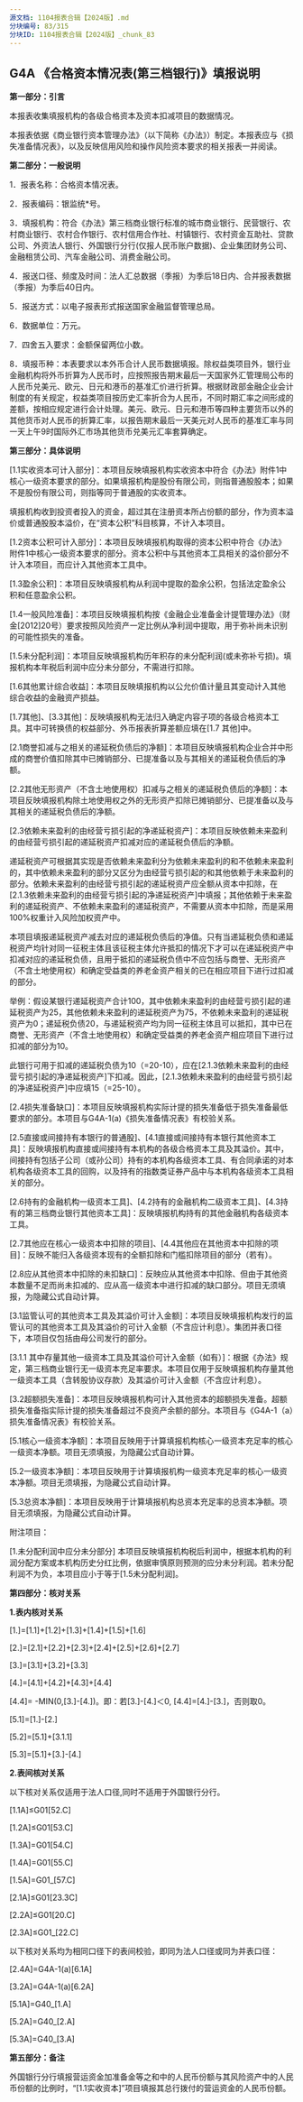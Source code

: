 ```yaml
---
源文档: 1104报表合辑【2024版】.md
分块编号: 83/315
分块ID: 1104报表合辑【2024版】_chunk_83
---
```


## G4A 《合格资本情况表(第三档银行)》填报说明

**第一部分：引言**

本报表收集填报机构的各级合格资本及资本扣减项目的数据情况。

本报表依据《商业银行资本管理办法》（以下简称《办法》）制定。本报表应与《损失准备情况表》，以及反映信用风险和操作风险资本要求的相关报表一并阅读。

**第二部分：一般说明**

1．报表名称：合格资本情况表。

2．报表编码：银监统\*号。

3．填报机构：符合《办法》第三档商业银行标准的城市商业银行、民营银行、农村商业银行、农村合作银行、农村信用合作社、村镇银行、农村资金互助社、贷款公司、外资法人银行、外国银行分行(仅报人民币账户数据)、企业集团财务公司、金融租赁公司、汽车金融公司、消费金融公司。

4．报送口径、频度及时间：法人汇总数据（季报）为季后18日内、合并报表数据（季报）为季后40日内。

5．报送方式：以电子报表形式报送国家金融监督管理总局。

6．数据单位：万元。

7．四舍五入要求：金额保留两位小数。

8．填报币种：本表要求以本外币合计人民币数据填报。除权益类项目外，银行业金融机构将外币折算为人民币时，应按照报告期末最后一天国家外汇管理局公布的人民币兑美元、欧元、日元和港币的基准汇价进行折算。根据财政部金融企业会计制度的有关规定，权益类项目按历史汇率折合为人民币，不同时期汇率之间形成的差额，按相应规定进行会计处理。美元、欧元、日元和港币等四种主要货币以外的其他货币对人民币的折算汇率，以报告期末最后一天美元对人民币的基准汇率与同一天上午9时国际外汇市场其他货币兑美元汇率套算确定。

**第三部分：具体说明**

[1.1实收资本可计入部分]：本项目反映填报机构实收资本中符合《办法》附件1中核心一级资本要求的部分。如果填报机构是股份有限公司，则指普通股股本；如果不是股份有限公司，则指等同于普通股的实收资本。

填报机构收到投资者投入的资金，超过其在注册资本所占份额的部分，作为资本溢价或普通股股本溢价，在“资本公积”科目核算，不计入本项目。

[1.2资本公积可计入部分]：本项目反映填报机构取得的资本公积中符合《办法》附件1中核心一级资本要求的部分。资本公积中与其他资本工具相关的溢价部分不计入本项目，而应计入其他资本工具中。

[1.3盈余公积]：本项目反映填报机构从利润中提取的盈余公积，包括法定盈余公积和任意盈余公积。

[1.4一般风险准备]：本项目反映填报机构按《金融企业准备金计提管理办法》（财金[2012]20号）要求按照风险资产一定比例从净利润中提取，用于弥补尚未识别的可能性损失的准备。

[1.5未分配利润]：本项目反映填报机构历年积存的未分配利润(或未弥补亏损)。填报机构本年税后利润中应分未分部分，不需进行扣除。

[1.6其他累计综合收益]：本项目反映填报机构以公允价值计量且其变动计入其他综合收益的金融资产损益。

[1.7其他]、[3.3其他]：反映填报机构无法归入确定内容子项的各级合格资本工具。其中可转换债的权益部分、外币报表折算差额应填在[1.7 其他]中。

[2.1商誉扣减与之相关的递延税负债后的净额]：本项目反映填报机构企业合并中形成的商誉价值扣除其中已摊销部分、已提准备以及与其相关的递延税负债后的净额。

[2.2其他无形资产（不含土地使用权）扣减与之相关的递延税负债后的净额]：本项目反映填报机构除土地使用权之外的无形资产扣除已摊销部分、已提准备以及与其相关的递延税负债后的净额。

[2.3依赖未来盈利的由经营亏损引起的净递延税资产]：本项目反映依赖未来盈利的由经营亏损引起的递延税资产扣减对应的递延税负债后的净额。

递延税资产可根据其实现是否依赖未来盈利分为依赖未来盈利的和不依赖未来盈利的，其中依赖未来盈利的部分又区分为由经营亏损引起的和其他依赖于未来盈利的部分。依赖未来盈利的由经营亏损引起的递延税资产应全额从资本中扣除，在[2.1.3依赖未来盈利的由经营亏损引起的净递延税资产]中填报；其他依赖于未来盈利的递延税资产、不依赖未来盈利的递延税资产，不需要从资本中扣除，而是采用100%权重计入风险加权资产中。

本项目填报递延税资产减去对应的递延税负债后的净值。只有当递延税负债和递延税资产均针对同一征税主体且该征税主体允许抵扣的情况下才可以在递延税资产中扣减对应的递延税负债，且用于抵扣的递延税负债中不应包括与商誉、无形资产（不含土地使用权）和确定受益类的养老金资产相关的已在相应项目下进行过扣减的部分。

举例：假设某银行递延税资产合计100，其中依赖未来盈利的由经营亏损引起的递延税资产为25，其他依赖未来盈利的递延税资产为75，不依赖未来盈利的递延税资产为0；递延税负债20，与递延税资产均为同一征税主体且可以抵扣，其中已在商誉、无形资产（不含土地使用权）和确定受益类的养老金资产相应项目下进行过扣减的部分为10。

此银行可用于扣减的递延税负债为10（=20-10），应在[2.1.3依赖未来盈利的由经营亏损引起的净递延税资产]下扣减。因此，[2.1.3依赖未来盈利的由经营亏损引起的净递延税资产]中应填15（=25-10）。

[2.4损失准备缺口]：本项目反映填报机构实际计提的损失准备低于损失准备最低要求的部分。本项目与G4A-1(a)《损失准备情况表》有校验关系。

[2.5直接或间接持有本银行的普通股]、[4.1直接或间接持有本银行其他资本工具]：反映填报机构直接或间接持有本机构的各级合格资本工具及其溢价。其中，间接持有包括子公司（或孙公司）持有的本机构各级资本工具、有合同承诺的对本机构各级资本工具的回购，以及持有的指数类证券产品中与本机构各级资本工具相关的部分。

[2.6持有的金融机构一级资本工具]、[4.2持有的金融机构二级资本工具]、[4.3持有的第三档商业银行其他资本工具]：反映填报机构持有的其他金融机构各级资本工具。

[2.7其他应在核心一级资本中扣除的项目]、[4.4其他应在其他资本中扣除的项目]：反映不能归入各级资本现有的全额扣除和门槛扣除项目的部分（若有）。

[2.8应从其他资本中扣除的未扣缺口]：反映应从其他资本中扣除、但由于其他资本数量不足而尚未扣减的、应从高一级资本中进行扣减的缺口部分。项目无须填报，为隐藏公式自动计算。

[3.1监管认可的其他资本工具及其溢价可计入金额]：本项目反映填报机构发行的监管认可的其他资本工具及其溢价的可计入金额（不含应计利息）。集团并表口径下，本项目仅包括由母公司发行的部分。

[3.1.1 其中存量其他一级资本工具及其溢价可计入金额（如有）]：根据《办法》规定，第三档商业银行无一级资本充足率要求。本项目仅用于反映填报机构存量其他一级资本工具（含转股协议存款）及其溢价可计入金额（不含应计利息）。

[3.2超额损失准备]：本项目反映填报机构可计入其他资本的超额损失准备。超额损失准备指实际计提的损失准备超过不良资产余额的部分。本项目与《G4A-1（a）损失准备情况表》有校验关系。

[5.1核心一级资本净额]：本项目反映用于计算填报机构核心一级资本充足率的核心一级资本净额。项目无须填报，为隐藏公式自动计算。

[5.2一级资本净额]：本项目反映用于计算填报机构一级资本充足率的核心一级资本净额。项目无须填报，为隐藏公式自动计算。

[5.3总资本净额]：本项目反映用于计算填报机构总资本充足率的总资本净额。项目无须填报，为隐藏公式自动计算。

附注项目：

[1.未分配利润中应分未分部分] 本项目反映填报机构税后利润中，根据本机构的利润分配方案或本机构历史分红比例，依据审慎原则预测的应分未分利润。若未分配利润不为负，本项目应小于等于[1.5未分配利润]。

**第四部分：核对关系**

**1.表内核对关系**

[1.]=[1.1]+[1.2]+[1.3]+[1.4]+[1.5]+[1.6]

[2.]=[2.1]+[2.2]+[2.3]+[2.4]+[2.5]+[2.6]+[2.7]

[3.]=[3.1]+[3.2]+[3.3]

[4.]=[4.1]+[4.2]+[4.3]+[4.4]

[4.4]= -MIN(0,[3.]-[4.])。即：若[3.]-[4.]＜0, [4.4]=[4.]-[3.]，否则取0。

[5.1]=[1.]-[2.]

[5.2]=[5.1]+[3.1.1]

[5.3]=[5.1]+[3.]-[4.]

**2.表间核对关系**

以下核对关系仅适用于法人口径,同时不适用于外国银行分行。

[1.1A]≤G01[52.C]

[1.2A]≤G01[53.C]

[1.3A]=G01[54.C]

[1.4A]=G01[55.C]

[1.5A]=G01\_[57.C]

[2.1A]≤G01[23.3C]

[2.2A]≤G01[20.C]

[2.3A]≤G01\_[22.C]

以下核对关系均为相同口径下的表间校验，即同为法人口径或同为并表口径：

[2.4A]=G4A-1(a)[6.1A]

[3.2A]=G4A-1(a)[6.2A]

[5.1A]=G40\_[1.A]

[5.2A]=G40\_[2.A]

[5.3A]=G40\_[3.A]

**第五部分：备注**

外国银行分行填报营运资金加准备金等之和中的人民币份额与其风险资产中的人民币份额的比例时，“[1.1实收资本]”项目填报其总行拨付的营运资金的人民币份额。

